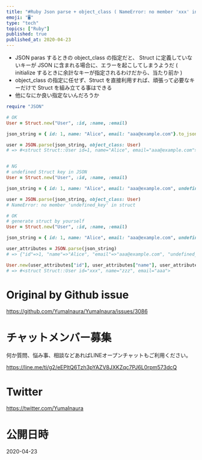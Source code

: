 ```yaml
---
title: "#Ruby Json parse + object_class ( NameError: no member 'xxx' in  ) ( e"
emoji: "🖥"
type: "tech"
topics: ["Ruby"]
published: true
published_at: 2020-04-23
---
```


- JSON paras するときの object_class の指定だと、 Struct に定義していないキーが JSON に含まれる場合に、エラーを起こしてしまうようだ ( initialize するときに余計なキーが指定されるわけだから、当たり前か )
- object_class の指定に任せず、Struct を直接利用すれば、頑張って必要なキーだけで Struct を組み立てる事はできる
- 他になにか良い指定ないんだろうか

```rb
require "JSON"

# OK
User = Struct.new("User", :id, :name, :email)

json_string = { id: 1, name: "Alice", email: "aaa@example.com"}.to_json

user = JSON.parse(json_string, object_class: User)
# => #<struct Struct::User id=1, name="Alice", email="aaa@example.com">


# NG
# undefined Struct key in JSON
User = Struct.new("User", :id, :name, :email)

json_string = { id: 1, name: "Alice", email: "aaa@example.com", undefined_key: "xxx"}.to_json

user = JSON.parse(json_string, object_class: User)
# NameError: no member 'undefined_key' in struct

# OK
# generate struct by yourself
User = Struct.new("User", :id, :name, :email)

json_string = { id: 1, name: "Alice", email: "aaa@example.com", undefined_key: "xxx"}.to_json

user_attributes = JSON.parse(json_string)
# => {"id"=>1, "name"=>"Alice", "email"=>"aaa@example.com", "undefined_key"=>"xxx"}

User.new(user_attributes["id"], user_attributes["name"], user_attributes["email"])
# => #<struct Struct::User id="xxx", name="zzz", email="aaa">

```

# Original by Github issue

https://github.com/YumaInaura/YumaInaura/issues/3086











<!-- Update From Qiita API -->

# チャットメンバー募集


何か質問、悩み事、相談などあればLINEオープンチャットもご利用ください。

https://line.me/ti/g2/eEPltQ6Tzh3pYAZV8JXKZqc7PJ6L0rpm573dcQ





# Twitter


https://twitter.com/YumaInaura


<!-- Update From Qiita API -->



# 公開日時

2020-04-23
